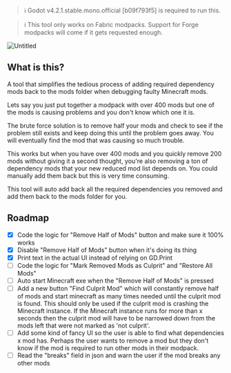 > ℹ️ Godot v4.2.1.stable.mono.official [b09f793f5] is required to run this.

> ℹ️ This tool only works on Fabric modpacks. Support for Forge modpacks will come if it gets requested enough.

![Untitled](https://github.com/Valks-Minecraft-Plugins/FiestaMC/assets/6277739/5ffa1587-9612-4892-ade5-64462cf42dc5)

## What is this?
A tool that simplifies the tedious process of adding required dependency mods back to the mods folder when debugging faulty Minecraft mods.

Lets say you just put together a modpack with over 400 mods but one of the mods is causing problems and you don't know which one it is.

The brute force solution is to remove half your mods and check to see if the problem still exists and keep doing this until the problem goes away. You will eventually find the mod that was causing so much trouble.

This works but when you have over 400 mods and you quickly remove 200 mods without giving it a second thought, you're also removing a ton of dependency mods that your new reduced mod list depends on. You could manually add them back but this is very time consuming.

This tool will auto add back all the required dependencies you removed and add them back to the mods folder for you.

## Roadmap
- [x] Code the logic for "Remove Half of Mods" button and make sure it 100% works
- [x] Disable "Remove Half of Mods" button when it's doing its thing
- [x] Print text in the actual UI instead of relying on GD.Print
- [ ] Code the logic for "Mark Removed Mods as Culprit" and "Restore All Mods"
- [ ] Auto start Minecraft exe when the "Remove Half of Mods" is pressed
- [ ] Add a new button "Find Culprit Mod" which will constantly remove half of mods and start minecraft as many times needed until the culprit mod is found. This should only be used if the culprit mod is crashing the Minecraft instance. If the Minecraft instance runs for more than x seconds then the culprit mod will have to be narrowed down from the mods left that were not marked as 'not culprit'.
- [ ] Add some kind of fancy UI so the user is able to find what dependencies x mod has. Perhaps the user wants to remove a mod but they don't know if the mod is required to run other mods in their modpack.
- [ ] Read the "breaks" field in json and warn the user if the mod breaks any other mods
